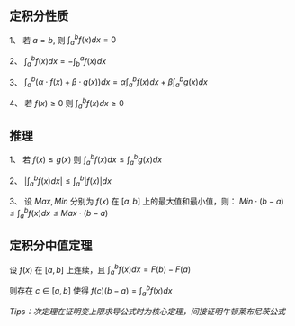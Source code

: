 ## 定积分性质

1、 若 $a=b$, 则 $\int_a^b{f(x)}dx = 0$

2、 $\int_a^b{f(x)}dx = -\int_b^a{f(x)}dx$

3、 $\int_a^b{(\alpha \cdot f(x) + \beta \cdot g(x))}dx = \alpha \int_a^b{f(x)}dx + \beta \int_a^b{g(x)}dx$

4、 若 $f(x) \geqslant 0$ 则 $\int_a^b{f(x)}dx \geqslant 0$

## 推理

1、 若 $f(x) \leqslant g(x)$ 则 $\int_a^b{f(x)}dx \leqslant \int_a^b{g(x)}dx$

2、 $\left| \int_a^b{f(x)}dx \right| \leqslant \int_a^b{\left|f(x)\right|}dx$

3、 设 $Max,Min$ 分别为 $f(x)$ 在 $[a,b]$ 上的最大值和最小值，则： $Min \cdot (b-a) \leqslant \int_a^b{f(x)}dx \leqslant Max \cdot (b-a)$

## 定积分中值定理

设 $f(x)$ 在 $[a,b]$ 上连续，且 $\int_a^b{f(x)}dx = F(b) - F(a)$

则存在 $c \in [a,b]$ 使得 $f(c)(b-a) = \int_a^b{f(x)}dx$

_Tips：次定理在证明变上限求导公式时为核心定理，间接证明牛顿莱布尼茨公式_
